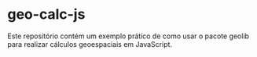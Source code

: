 # geo-calc-js
Este repositório contém um exemplo prático de como usar o pacote geolib para realizar cálculos geoespaciais em JavaScript.
